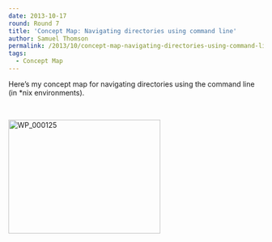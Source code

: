 ```yaml
---
date: 2013-10-17
round: Round 7
title: 'Concept Map: Navigating directories using command line'
author: Samuel Thomson
permalink: /2013/10/concept-map-navigating-directories-using-command-line/
tags:
  - Concept Map
---
```

Here&#8217;s my concept map for navigating directories using the command line (in *nix environments).

&nbsp;

[<img class="alignnone size-medium wp-image-4819" alt="WP_000125" src="/training-course/uploads/2013/10/WP_000125-300x225.jpg" width="300" height="225" />][1]

 [1]: /training-course/uploads/2013/10/WP_000125.jpg
